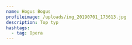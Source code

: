 ```yaml
---
name: Hogus Bogus
profileimage: /uploads/img_20190701_173613.jpg
description: Top typ
hashtags:
  - tag: Opera
---
```


